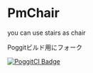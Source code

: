 # PmChair
you can use stairs as chair

Poggitビルド用にフォーク

[![PoggitCI Badge](https://poggit.pmmp.io/ci.badge/gamesukimanIRS/PmChair/PmChair)](https://poggit.pmmp.io/ci/gamesukimanIRS/PmChair)
